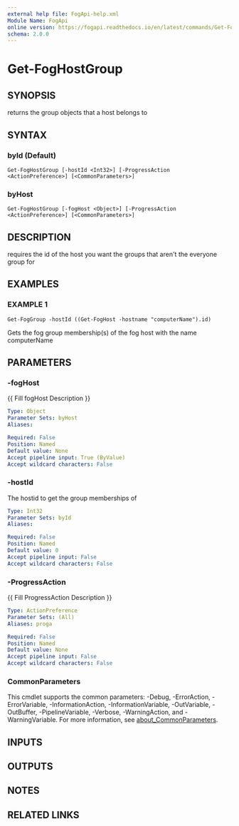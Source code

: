```yaml
---
external help file: FogApi-help.xml
Module Name: FogApi
online version: https://fogapi.readthedocs.io/en/latest/commands/Get-FogHostGroup
schema: 2.0.0
---
```


# Get-FogHostGroup

## SYNOPSIS
returns the group objects that a host belongs to

## SYNTAX

### byId (Default)
```
Get-FogHostGroup [-hostId <Int32>] [-ProgressAction <ActionPreference>] [<CommonParameters>]
```

### byHost
```
Get-FogHostGroup [-fogHost <Object>] [-ProgressAction <ActionPreference>] [<CommonParameters>]
```

## DESCRIPTION
requires the id of the host you want the groups that aren't the everyone group for

## EXAMPLES

### EXAMPLE 1
```
Get-FogGroup -hostId ((Get-FogHost -hostname "computerName").id)
```

Gets the fog group membership(s) of the fog host with the name computerName

## PARAMETERS

### -fogHost
{{ Fill fogHost Description }}

```yaml
Type: Object
Parameter Sets: byHost
Aliases:

Required: False
Position: Named
Default value: None
Accept pipeline input: True (ByValue)
Accept wildcard characters: False
```

### -hostId
The hostid to get the group memberships of

```yaml
Type: Int32
Parameter Sets: byId
Aliases:

Required: False
Position: Named
Default value: 0
Accept pipeline input: False
Accept wildcard characters: False
```

### -ProgressAction
{{ Fill ProgressAction Description }}

```yaml
Type: ActionPreference
Parameter Sets: (All)
Aliases: proga

Required: False
Position: Named
Default value: None
Accept pipeline input: False
Accept wildcard characters: False
```

### CommonParameters
This cmdlet supports the common parameters: -Debug, -ErrorAction, -ErrorVariable, -InformationAction, -InformationVariable, -OutVariable, -OutBuffer, -PipelineVariable, -Verbose, -WarningAction, and -WarningVariable. For more information, see [about_CommonParameters](http://go.microsoft.com/fwlink/?LinkID=113216).

## INPUTS

## OUTPUTS

## NOTES

## RELATED LINKS
